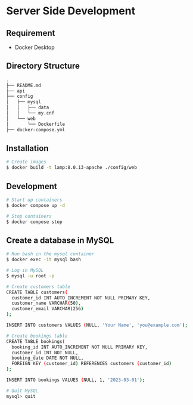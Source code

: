 # Server Side Development

## Requirement

- Docker Desktop

## Directory Structure

```bash
.
├── README.md
├── api
├── config
│   ├── mysql
│   │   ├── data
│   │   └── my.cnf
│   └── web
│       └── Dockerfile
├── docker-compose.yml
```

## Installation

```bash
# Create images
$ docker build -t lamp:8.0.13-apache ./config/web
```

## Development

```bash
# Start up containers
$ docker compose up -d

# Stop containers
$ docker compose stop
```

## Create a database in MySQL

```bash
# Run bash in the mysql container
$ docker exec -it mysql bash

# Log in MySQL
$ mysql -u root -p

# Create customers table
CREATE TABLE customers(
  customer_id INT AUTO_INCREMENT NOT NULL PRIMARY KEY,
  customer_name VARCHAR(50),
  customer_email VARCHAR(256)
);

INSERT INTO customers VALUES (NULL, 'Your Name', 'you@example.com');

# Create bookings table
CREATE TABLE bookings(
  booking_id INT AUTO_INCREMENT NOT NULL PRIMARY KEY,
  customer_id INT NOT NULL,
  booking_date DATE NOT NULL,
  FOREIGN KEY (customer_id) REFERENCES customers (customer_id)
);

INSERT INTO bookings VALUES (NULL, 1, '2023-03-01');

# Quit MySQL
mysql> quit
```
